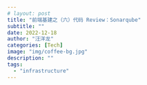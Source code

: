 ```yaml
---
# layout: post
title: "前端基建之（六）代码 Review：Sonarqube"
subtitle: ""
date: 2022-12-18
author: "汪洋龙"
categories: [Tech]
image: "img/coffee-bg.jpg"
description: ""
tags:
  - "infrastructure"
---
```

